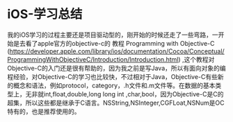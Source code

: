 iOS-学习总结
====
我的iOS学习的过程主要还是项目驱动型的，刚开始的时候还走了一些弯路，一开始是去看了apple官方的objective-c的 教程 Programming with Objective-C (https://developer.apple.com/library/ios/documentation/Cocoa/Conceptual/ProgrammingWithObjectiveC/Introduction/Introduction.html)
,这个教程对Objective-C的入门还是很有帮助的，因为我之前是写Java，所以有面向对象的编程经验，对Objective-C的学习也比较快，不过相对于Java，Objective-C有些新的概念和语法，例如protocol，category，.h文件和.m文件等。在数据的基本类型上，无非就int,float,double,long long int ,char,bool，因为Objective-C是C的超集，所以这些都是继承于C语言。NSString,NSInteger,CGFLoat,NSNum是OC特有的，也是推荐使用的。
